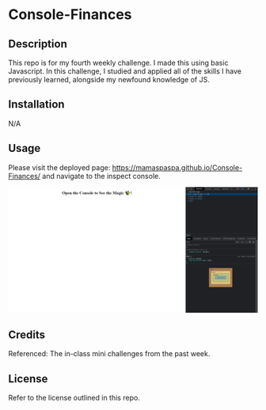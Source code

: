 # Console-Finances

## Description
This repo is for my fourth weekly challenge. I made this using basic Javascript. In this challenge, I studied and applied all of the skills I have previously learned, alongside my newfound knowledge of JS.

## Installation

N/A

## Usage

Please visit the deployed page: https://mamaspaspa.github.io/Console-Finances/ and navigate to the inspect console.

![A screenshot of the application](screenshot.PNG)

## Credits

Referenced: The in-class mini challenges from the past week.

## License

Refer to the license outlined in this repo.
